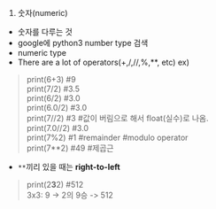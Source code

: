 1. 숫자(numeric) 
+ 숫자를 다루는 것 
+ google에 python3 number type 검색
+ numeric type <br>
+ There are a lot of operators(+,/,//,%,**, etc)
ex) <br>
> print(6+3) #9 <br>
> print(7/2) #3.5 <br>
> print(6/2) #3.0 <br>
> print(6.0/2) #3.0 <br>
> print(7//2) #3 #값이 버림으로 해서 float(실수)로 나옴. <br>
> print(7.0//2) #3.0 <br>
> print(7%2) #1 #remainder #modulo operator <br>
> print(7**2) #49 #제곱근 <br>

+ `**`끼리 있을 때는 **right-to-left** <br>
> print(2**3**2) #512 <br>
> 3x3: 9 -> 2의 9승 -> 512
